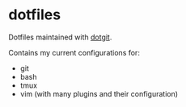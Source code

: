 # dotfiles

Dotfiles maintained with [dotgit](https://github.com/Cube777/dotgit).

Contains my current configurations for:
- git
- bash
- tmux
- vim (with many plugins and their configuration)
